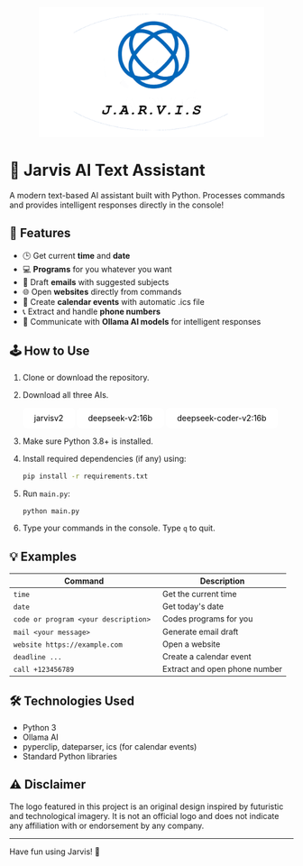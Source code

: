 <p align="center">
    <img src="logo.png" width="400"/>
<p> 

# 🤖 Jarvis AI Text Assistant

A modern text-based AI assistant built with Python.
Processes commands and provides intelligent responses directly in the console!

## 🚀 Features

* 🕒 Get current **time** and **date**
* 💻 **Programs** for you whatever you want
* 📧 Draft **emails** with suggested subjects
* 🌐 Open **websites** directly from commands
* 📅 Create **calendar events** with automatic .ics file
* 📞 Extract and handle **phone numbers**
* 🧠 Communicate with **Ollama AI models** for intelligent responses

## 🕹️ How to Use

1. Clone or download the repository.
2. Download all three AIs.

   <a href="https://ollama.com/ALIENTELLIGENCE/jarvisv2" target="_blank" style="text-decoration:none;">
     <div style="display:inline-block;padding:10px 20px;background:white;color:black;border-radius:8px;">
       jarvisv2
     </div>
   </a>
   <a href="https://ollama.com/library/deepseek-v2:16b" target="_blank" style="text-decoration:none;">
     <div style="display:inline-block;padding:10px 20px;background:white;color:black;border-radius:8px;">
       deepseek-v2:16b
     </div>
   </a>
   <a href="https://ollama.com/library/deepseek-coder-v2:16b" target="_blank" style="text-decoration:none;">
     <div style="display:inline-block;padding:10px 20px;background:white;color:black;border-radius:8px;">
       deepseek-coder-v2:16b
     </div>
   </a>

3. Make sure Python 3.8+ is installed.
4. Install required dependencies (if any) using:

   ```bash
   pip install -r requirements.txt
   ```
5. Run `main.py`:

   ```bash
   python main.py
   ```
6. Type your commands in the console. Type `q` to quit.

## 💡 Examples

| Command                       | Description                   |
| ----------------------------- | ----------------------------- |
| `time`                        | Get the current time          |
| `date`                        | Get today's date              |
| `code or program <your description> `            | Codes programs for you |
| `mail <your message>`         | Generate email draft          |
| `website https://example.com` | Open a website                |
| `deadline ...`                | Create a calendar event       |
| `call +123456789`             | Extract and open phone number |

## 🛠️ Technologies Used

* Python 3
* Ollama AI
* pyperclip, dateparser, ics (for calendar events)
* Standard Python libraries


## ⚠️ Disclaimer
The logo featured in this project is an original design inspired by futuristic and technological imagery. It is not an official logo and does not indicate any affiliation with or endorsement by any company.

---

Have fun using Jarvis! 🎉




